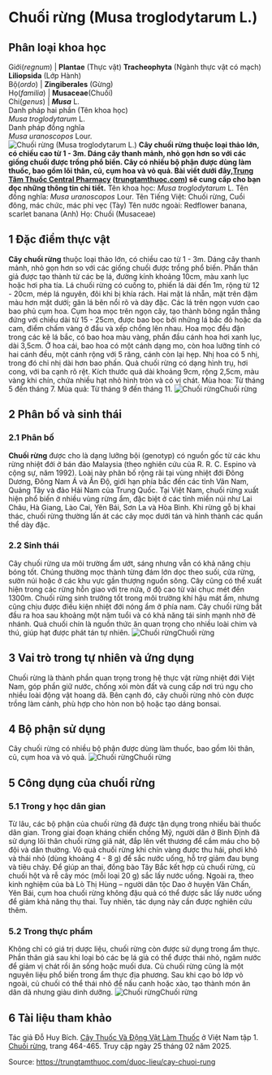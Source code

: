 # Chuối rừng (Musa troglodytarum L.)

Phân loại khoa học  
---  
Giới(_regnum_) |  **Plantae** (Thực vật) **Tracheophyta** (Ngành thực vật có mạch) **Liliopsida** (Lớp Hành)  
Bộ(_ordo_) | **Zingiberales** (Gừng)  
Họ(_familia_) | **Musaceae**(Chuối)  
Chi(_genus_) | _**Musa**_ L.  
Danh pháp hai phần (Tên khoa học)  
_Musa troglodytarum_ L.  
Danh pháp đồng nghĩa  
_Musa uranoscopos_ Lour.  
![Chuối rừng \(Musa troglodytarum L.\)](https://trungtamthuoc.com/images/others/chuoi-rung-1-2387.jpg)
**Cây chuối rừng thuộc loại thảo lớn, có chiều cao từ 1 - 3m. Dáng cây thanh mảnh, nhỏ gọn hơn so với các giống chuối được trồng phổ biến. Cây có nhiều bộ phận được dùng làm thuốc, bao gồm lõi thân, củ, cụm hoa và vỏ quả. Bài viết dưới đây,[Trung Tâm Thuốc Central Pharmacy](https://trungtamthuoc.com/ "Trung Tâm Thuốc Central Pharmacy") ([trungtamthuoc.com](https://trungtamthuoc.com/ "trungtamthuoc.com")) sẽ cung cấp cho bạn đọc những thông tin chi tiết.**
Tên khoa học: _Musa troglodytarum_ L.
Tên đồng nghĩa: _Musa uranoscopos_ Lour.
Tên Tiếng Việt: Chuối rừng, Cuổi đông, mác chức, mác phi vẹc (Tày)
Tên nước ngoài: Redflower banana, scarlet banana (Anh)
Họ: Chuối (Musaceae)
##  1 Đặc điểm thực vật
**Cây chuối rừng** thuộc loại thảo lớn, có chiều cao từ 1 - 3m. Dáng cây thanh mảnh, nhỏ gọn hơn so với các giống chuối được trồng phổ biến. Phần thân giả được tạo thành từ các bẹ lá, đường kính khoảng 10cm, màu xanh lục hoặc hơi pha tía. Lá chuối rừng có cuống to, phiến lá dài đến 1m, rộng từ 12 - 20cm, mép lá nguyên, đôi khi bị khía rách. Hai mặt lá nhẵn, mặt trên đậm màu hơn mặt dưới; gân lá bên nổi rõ và dày đặc. Các lá trên ngọn vươn cao bao phủ cụm hoa.
Cụm hoa mọc trên ngọn cây, tạo thành bông ngắn thẳng đứng với chiều dài từ 15 - 25cm, được bao bọc bởi những lá bắc đỏ hoặc da cam, điểm chấm vàng ở đầu và xếp chồng lên nhau. Hoa mọc đều đặn trong các kẽ lá bắc, có bao hoa màu vàng, phần đầu cánh hoa hơi xanh lục, dài 3,5cm. Ở hoa cái, bao hoa có một cánh dạng mo, còn hoa lưỡng tính có hai cánh đều, một cánh rộng với 5 răng, cánh còn lại hẹp. Nhị hoa có 5 nhị, trong đó chỉ nhị dài hơn bao phấn.
Quả chuối rừng có dạng hình trụ, hơi cong, với ba cạnh rõ rệt. Kích thước quả dài khoảng 9cm, rộng 2,5cm, màu vàng khi chín, chứa nhiều hạt nhỏ hình tròn và có vị chát.
Mùa hoa: Từ tháng 5 đến tháng 7.
Mùa quả: Từ tháng 9 đến tháng 11.
![Chuối rừng](https://trungtamthuoc.com/images/item/chuoi-rung-2.jpg)Chuối rừng
##  2 Phân bố và sinh thái
### 2.1 Phân bố
**Chuối rừng** được cho là dạng lưỡng bội (genotyp) có nguồn gốc từ các khu rừng nhiệt đới ở bán đảo Malaysia (theo nghiên cứu của R. R. C. Espino và cộng sự, năm 1992). Loài này phân bố rộng rãi tại vùng nhiệt đới Đông Dương, Đông Nam Á và Ấn Độ, giới hạn phía bắc đến các tỉnh Vân Nam, Quảng Tây và đảo Hải Nam của Trung Quốc. Tại Việt Nam, chuối rừng xuất hiện phổ biến ở nhiều vùng rừng ẩm, đặc biệt ở các tỉnh miền núi như Lai Châu, Hà Giang, Lào Cai, Yên Bái, Sơn La và Hòa Bình. Khi rừng gỗ bị khai thác, chuối rừng thường lấn át các cây mọc dưới tán và hình thành các quần thể dày đặc.
### 2.2 Sinh thái
Cây chuối rừng ưa môi trường ẩm ướt, sáng nhưng vẫn có khả năng chịu bóng tốt. Chúng thường mọc thành từng đám lớn dọc theo suối, cửa rừng, sườn núi hoặc ở các khu vực gần thượng nguồn sông. Cây cũng có thể xuất hiện trong các rừng hỗn giao với tre nứa, ở độ cao từ vài chục mét đến 1300m. Chuối rừng sinh trưởng tốt trong môi trường khí hậu mát ẩm, nhưng cũng chịu được điều kiện nhiệt đới nóng ẩm ở phía nam.
Cây chuối rừng bắt đầu ra hoa sau khoảng một năm tuổi và có khả năng tái sinh mạnh nhờ đẻ nhánh. Quả chuối chín là nguồn thức ăn quan trọng cho nhiều loài chim và thú, giúp hạt được phát tán tự nhiên.
![Chuối rừng](https://trungtamthuoc.com/images/item/chuoi-rung-3.jpg)Chuối rừng
##  3 Vai trò trong tự nhiên và ứng dụng
Chuối rừng là thành phần quan trọng trong hệ thực vật rừng nhiệt đới Việt Nam, góp phần giữ nước, chống xói mòn đất và cung cấp nơi trú ngụ cho nhiều loài động vật hoang dã. Bên cạnh đó, cây chuối rừng nhỏ còn được trồng làm cảnh, phù hợp cho hòn non bộ hoặc tạo dáng bonsai.
##  4 Bộ phận sử dụng
Cây chuối rừng có nhiều bộ phận được dùng làm thuốc, bao gồm lõi thân, củ, cụm hoa và vỏ quả.
![Chuối rừng](https://trungtamthuoc.com/images/item/chuoi-rung-4.jpg)Chuối rừng
##  5 Công dụng của chuối rừng
### 5.1 Trong y học dân gian
Từ lâu, các bộ phận của chuối rừng đã được tận dụng trong nhiều bài thuốc dân gian. Trong giai đoạn kháng chiến chống Mỹ, người dân ở Bình Định đã sử dụng lõi thân chuối rừng giã nát, đắp lên vết thương để cầm máu cho bộ đội và dân thường.
Vỏ quả chuối rừng khi chín vàng được thu hái, phơi khô và thái nhỏ (dùng khoảng 4 - 8 g) để sắc nước uống, hỗ trợ giảm đau bụng và tiêu chảy.
Để giúp an thai, đồng bào Tây Bắc kết hợp củ chuối rừng, củ chuối hột và rễ cây móc (mỗi loại 20 g) sắc lấy nước uống.
Ngoài ra, theo kinh nghiệm của bà Lò Thị Hùng – người dân tộc Dao ở huyện Văn Chấn, Yên Bái, cụm hoa chuối rừng không đậu quả có thể được sắc lấy nước uống để giảm khả năng thụ thai. Tuy nhiên, tác dụng này cần được nghiên cứu thêm.
### 5.2 Trong thực phẩm
Không chỉ có giá trị dược liệu, chuối rừng còn được sử dụng trong ẩm thực. Phần thân giả sau khi loại bỏ các bẹ lá già có thể được thái nhỏ, ngâm nước để giảm vị chát rồi ăn sống hoặc muối dưa.
Củ chuối rừng cũng là một nguyên liệu phổ biến trong ẩm thực địa phương. Sau khi cạo bỏ lớp vỏ ngoài, củ chuối có thể thái nhỏ để nấu canh hoặc xào, tạo thành món ăn dân dã nhưng giàu dinh dưỡng.
![Chuối rừng](https://trungtamthuoc.com/images/item/chuoi-rung-5.jpg)Chuối rừng
##  6 Tài liệu tham khảo
Tác giả Đỗ Huy Bích. [Cây Thuốc Và Động Vật Làm Thuốc](https://trungtamthuoc.com/bai-viet/doc-online-va-tai-mien-phi-pdf-sach-cay-thuoc-va-dong-vat-lam-thuoc-o-viet-nam "Cây Thuốc Và Động Vật Làm Thuốc") ở Việt Nam tập 1. [Chuối rừng](https://trungtamthuoc.com/upload/pdf/cay-thuoc-va-dong-vat-lam-thuoc-tap-1-trungtamthuoc.com.pdf), trang 464-465. Truy cập ngày 25 tháng 02 năm 2025.


Source: https://trungtamthuoc.com/duoc-lieu/cay-chuoi-rung